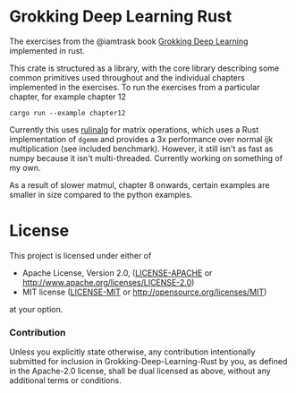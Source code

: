 # Grokking Deep Learning Rust

The exercises from the @iamtrask book [Grokking Deep Learning](https://manning.com/books/grokking-deep-learning) implemented in rust.

This crate is structured as a library, with the core library describing some common primitives used throughout and the individual chapters implemented in the exercises. To run the exercises from a particular chapter, for example chapter 12

```
cargo run --example chapter12
```

Currently this uses [rulinalg](https://docs.rs/rulinalg) for matrix operations, which uses a Rust implementation of `dgemm` and provides a 3x performance over normal ijk multiplication (see included benchmark). However, it still isn't as fast as numpy because it isn't multi-threaded. Currently working on something of my own.

As a result of slower matmul, chapter 8 onwards, certain examples are smaller in size compared to the python examples.

# License

This project is licensed under either of

 * Apache License, Version 2.0, ([LICENSE-APACHE](LICENSE-APACHE) or
   http://www.apache.org/licenses/LICENSE-2.0)
 * MIT license ([LICENSE-MIT](LICENSE-MIT) or
   http://opensource.org/licenses/MIT)

at your option.

### Contribution

Unless you explicitly state otherwise, any contribution intentionally submitted
for inclusion in Grokking-Deep-Learning-Rust by you, as defined in the Apache-2.0 license, shall be
dual licensed as above, without any additional terms or conditions.
